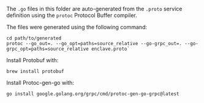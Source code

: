 The `.go` files in this folder are auto-generated from the `.proto` service definition using the `protoc` Protocol 
Buffer compiler.

The files were generated using the following command:

    cd path/to/generated
    protoc --go_out=. --go_opt=paths=source_relative --go-grpc_out=. --go-grpc_opt=paths=source_relative enclave.proto`


Install Protobuf with:

    brew install protobuf

Install Protoc-gen-go with:
    
    go install google.golang.org/grpc/cmd/protoc-gen-go-grpc@latest